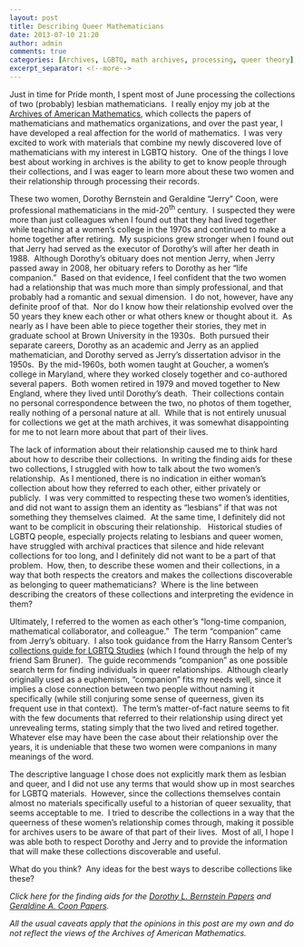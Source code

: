 ```yaml
---
layout: post
title: Describing Queer Mathematicians
date: 2013-07-10 21:20
author: admin
comments: true
categories: [Archives, LGBTQ, math archives, processing, queer theory]
excerpt_separator: <!--more-->
---
```

Just in time for Pride month, I spent most of June processing the collections of two (probably) lesbian mathematicians.  I really enjoy my job at the <a href="http://www.cah.utexas.edu/collections/math.php" target="_blank">Archives of American Mathematics</a>, which collects the papers of mathematicians and mathematics organizations, and over the past year, I have developed a real affection for the world of mathematics.  I was very excited to work with materials that combine my newly discovered love of mathematicians with my interest in LGBTQ history.  One of the things I love best about working in archives is the ability to get to know people through their collections, and I was eager to learn more about these two women and their relationship through processing their records.
<!--more-->

These two women, Dorothy Bernstein and Geraldine “Jerry” Coon, were professional mathematicians in the mid-20<sup>th</sup> century.  I suspected they were more than just colleagues when I found out that they had lived together while teaching at a women’s college in the 1970s and continued to make a home together after retiring.  My suspicions grew stronger when I found out that Jerry had served as the executor of Dorothy’s will after her death in 1988.  Although Dorothy’s obituary does not mention Jerry, when Jerry passed away in 2008, her obituary refers to Dorothy as her “life companion.”  Based on that evidence, I feel confident that the two women had a relationship that was much more than simply professional, and that probably had a romantic and sexual dimension.  I do not, however, have any definite proof of that.  Nor do I know how their relationship evolved over the 50 years they knew each other or what others knew or thought about it.  As nearly as I have been able to piece together their stories, they met in graduate school at Brown University in the 1930s.  Both pursued their separate careers, Dorothy as an academic and Jerry as an applied mathematician, and Dorothy served as Jerry’s dissertation advisor in the 1950s.  By the mid-1960s, both women taught at Goucher, a women’s college in Maryland, where they worked closely together and co-authored several papers.  Both women retired in 1979 and moved together to New England, where they lived until Dorothy’s death.  Their collections contain no personal correspondence between the two, no photos of them together, really nothing of a personal nature at all.  While that is not entirely unusual for collections we get at the math archives, it was somewhat disappointing for me to not learn more about that part of their lives.

The lack of information about their relationship caused me to think hard about how to describe their collections.  In writing the finding aids for these two collections, I struggled with how to talk about the two women’s relationship.  As I mentioned, there is no indication in either woman’s collection about how they referred to each other, either privately or publicly.  I was very committed to respecting these two women’s identities, and did not want to assign them an identity as “lesbians” if that was not something they themselves claimed.  At the same time, I definitely did not want to be complicit in obscuring their relationship.   Historical studies of LGBTQ people, especially projects relating to lesbians and queer women, have struggled with archival practices that silence and hide relevant collections for too long, and I definitely did not want to be a part of that problem.  How, then, to describe these women and their collections, in a way that both respects the creators and makes the collections discoverable as belonging to queer mathematicians?  Where is the line between describing the creators of these collections and interpreting the evidence in them?

Ultimately, I referred to the women as each other’s “long-time companion, mathematical collaborator, and colleague.”  The term “companion” came from Jerry’s obituary.  I also took guidance from the Harry Ransom Center’s <a href="https://www.hrc.utexas.edu/research/guides/LGBTQStudies" target="_blank">collections guide for LGBTQ Studies</a> (which I found through the help of my friend Sam Bruner).  The guide recommends “companion” as one possible search term for finding individuals in queer relationships.  Although clearly originally used as a euphemism, “companion” fits my needs well, since it implies a close connection between two people without naming it specifically (while still conjuring some sense of queerness, given its frequent use in that context).  The term’s matter-of-fact nature seems to fit with the few documents that referred to their relationship using direct yet unrevealing terms, stating simply that the two lived and retired together.  Whatever else may have been the case about their relationship over the years, it is undeniable that these two women were companions in many meanings of the word.

The descriptive language I chose does not explicitly mark them as lesbian and queer, and I did not use any terms that would show up in most searches for LGBTQ materials.  However, since the collections themselves contain almost no materials specifically useful to a historian of queer sexuality, that seems acceptable to me.  I tried to describe the collections in a way that the queerness of these women’s relationship comes through, making it possible for archives users to be aware of that part of their lives.  Most of all, I hope I was able both to respect Dorothy and Jerry and to provide the information that will make these collections discoverable and useful.

What do you think?  Any ideas for the best ways to describe collections like these?

*Click here for the finding aids for the <a href="https://txarchives.org/utcah/finding_aids/03313.xml" target="_blank">Dorothy L. Bernstein Papers</a> and <a href="https://txarchives.org/utcah/finding_aids/03319.xml" target="_blank">Geraldine A. Coon Papers</a>.*

*All the usual caveats apply that the opinions in this post are my own and do not reflect the views of the Archives of American Mathematics.*
